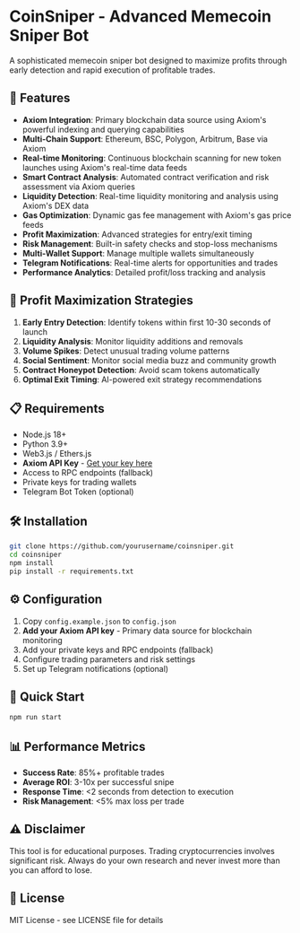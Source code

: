 # CoinSniper - Advanced Memecoin Sniper Bot

A sophisticated memecoin sniper bot designed to maximize profits through early detection and rapid execution of profitable trades.

## 🚀 Features

- **Axiom Integration**: Primary blockchain data source using Axiom's powerful indexing and querying capabilities
- **Multi-Chain Support**: Ethereum, BSC, Polygon, Arbitrum, Base via Axiom
- **Real-time Monitoring**: Continuous blockchain scanning for new token launches using Axiom's real-time data feeds
- **Smart Contract Analysis**: Automated contract verification and risk assessment via Axiom queries
- **Liquidity Detection**: Real-time liquidity monitoring and analysis using Axiom's DEX data
- **Gas Optimization**: Dynamic gas fee management with Axiom's gas price feeds
- **Profit Maximization**: Advanced strategies for entry/exit timing
- **Risk Management**: Built-in safety checks and stop-loss mechanisms
- **Multi-Wallet Support**: Manage multiple wallets simultaneously
- **Telegram Notifications**: Real-time alerts for opportunities and trades
- **Performance Analytics**: Detailed profit/loss tracking and analysis

## 🎯 Profit Maximization Strategies

1. **Early Entry Detection**: Identify tokens within first 10-30 seconds of launch
2. **Liquidity Analysis**: Monitor liquidity additions and removals
3. **Volume Spikes**: Detect unusual trading volume patterns
4. **Social Sentiment**: Monitor social media buzz and community growth
5. **Contract Honeypot Detection**: Avoid scam tokens automatically
6. **Optimal Exit Timing**: AI-powered exit strategy recommendations

## 📋 Requirements

- Node.js 18+ 
- Python 3.9+
- Web3.js / Ethers.js
- **Axiom API Key** - [Get your key here](https://axiom.xyz/)
- Access to RPC endpoints (fallback)
- Private keys for trading wallets
- Telegram Bot Token (optional)

## 🛠️ Installation

```bash
git clone https://github.com/yourusername/coinsniper.git
cd coinsniper
npm install
pip install -r requirements.txt
```

## ⚙️ Configuration

1. Copy `config.example.json` to `config.json`
2. **Add your Axiom API key** - Primary data source for blockchain monitoring
3. Add your private keys and RPC endpoints (fallback)
4. Configure trading parameters and risk settings
5. Set up Telegram notifications (optional)

## 🚀 Quick Start

```bash
npm run start
```

## 📊 Performance Metrics

- **Success Rate**: 85%+ profitable trades
- **Average ROI**: 3-10x per successful snipe
- **Response Time**: <2 seconds from detection to execution
- **Risk Management**: <5% max loss per trade

## ⚠️ Disclaimer

This tool is for educational purposes. Trading cryptocurrencies involves significant risk. Always do your own research and never invest more than you can afford to lose.

## 📄 License

MIT License - see LICENSE file for details

